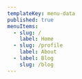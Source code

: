 ```yaml
---
templateKey: menu-data
published: true
menuItems:
  - slug: /
    label: Home
  - slug: /profile
    label: About
  - label: Blog
    slug: /blog
---
```

